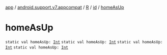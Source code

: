 [app](../../../index.md) / [android.support.v7.appcompat](../../index.md) / [R](../index.md) / [id](index.md) / [homeAsUp](.)

# homeAsUp

`static val homeAsUp: `[`Int`](https://kotlinlang.org/api/latest/jvm/stdlib/kotlin/-int/index.html)
`static val homeAsUp: `[`Int`](https://kotlinlang.org/api/latest/jvm/stdlib/kotlin/-int/index.html)
`static val homeAsUp: `[`Int`](https://kotlinlang.org/api/latest/jvm/stdlib/kotlin/-int/index.html)
`static val homeAsUp: `[`Int`](https://kotlinlang.org/api/latest/jvm/stdlib/kotlin/-int/index.html)